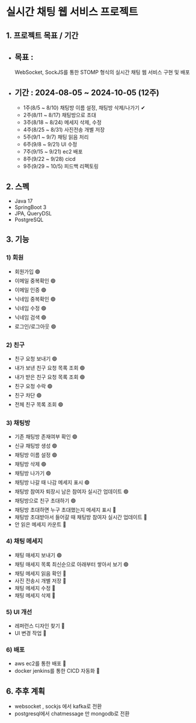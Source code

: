 # 실시간 채팅 웹 서비스 프로젝트
## 1. 프로젝트 목표 / 기간
 - 목표 :
   --
   WebSocket, SockJS를 통한 STOMP 형식의 실시간 채팅 웹 서비스 구현 및 배포
 - 기간 : 2024-08-05 ~ 2024-10-05 (12주)
   --
   - 1주(8/5 ~ 8/10) 채팅방 이름 설정, 채팅방 삭제/나가기 ✔
   - 2주(8/11 ~ 8/17) 채팅방으로 초대 
   - 3주(8/18 ~ 8/24) 메세지 삭제, 수정
   - 4주(8/25 ~ 8/31) 사진전송 개별 저장
   - 5주(9/1 ~ 9/7) 채팅 읽음 처리
   - 6주(9/8 ~ 9/21) UI 수정
   - 7주(9/15 ~ 9/21) ec2 배포
   - 8주(9/22 ~ 9/28) cicd 
   - 9주(9/29 ~ 10/5) 피드백 리펙토링
  
## 2. 스펙
 - Java 17
 - SpringBoot 3
 - JPA, QueryDSL
 - PostgreSQL
## 3. 기능
### 1) 회원
- 회원가입 🟢
- 이메일 중복확인 🟢
- 이메일 인증 🟢
- 닉네임 중복확인 🟢
- 닉네임 수정 🟢
- 닉네임 검색 🟢
- 로그인/로그아웃 🟢
### 2) 친구
- 친구 요청 보내기 🟢
- 내가 보낸 친구 요청 목록 조회 🟢
- 내가 받은 친구 요청 목록 조회 🟢
- 친구 요청 수락 🟢
- 친구 차단 🟢
- 전체 친구 목록 조회 🟢
### 3) 채팅방
- 기존 채팅방 존재여부 확인 🟢
- 신규 채팅방 생성 🟢
- 채팅방 이름 설정 🟢
- 채팅방 삭제 🟢
- 채팅방 나가기 🟢
- 채팅방 나갈 때 나감 메세지 표시 🟢
- 채팅방 참여자 퇴장시 남은 참여자 실시간 업데이트 🟢
- 채팅방으로 친구 초대하기 🟢
- 채팅방 초대하면 누구 초대했는지 메세지 표시 🔴 
- 채팅방 초대받아서 들어갈 때 채팅방 참여자 실시간 업데이트 🔴
- 안 읽은 메세지 카운트 🔴
### 4) 채팅 메세지
- 채팅 매세지 보내기 🟢
- 채팅 매세지 목록 최신순으로 아래부터 쌓아서 보기 🟢
- 채팅 메세지 읽음 확인 🔴
- 사진 전송시 개별 저장 🔴
- 채팅 메세지 수정 🔴
- 채팅 메세지 삭제 🔴
### 5) UI 개선
- 레퍼런스 디자인 찾기 🔴
- UI 변경 작업 🔴
### 6) 배포
- aws ec2를 통한 배포 🔴
- docker jenkins를 통한 CICD 자동화 🔴

## 6. 추후 계획
- websocket , sockjs 에서 kafka로 전환
- postgresql에서 chatmessage 만 mongodb로 전환
